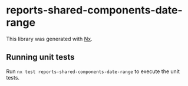 # reports-shared-components-date-range

This library was generated with [Nx](https://nx.dev).

## Running unit tests

Run `nx test reports-shared-components-date-range` to execute the unit tests.
